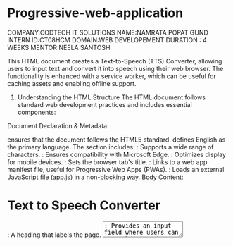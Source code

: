 # Progressive-web-application
COMPANY:CODTECH IT SOLUTIONS
NAME:NAMRATA POPAT GUND
INTERN ID:CT08HCM
DOMAIN:WEB DEVELOPEMENT
DURATION : 4 WEEKS
MENTOR:NEELA SANTOSH


This HTML document creates a Text-to-Speech (TTS) Converter, allowing users to input text and convert it into speech using their web browser. The functionality is enhanced with a service worker, which can be useful for caching assets and enabling offline support.

1. Understanding the HTML Structure
The HTML document follows standard web development practices and includes essential components:

Document Declaration & Metadata:

<!DOCTYPE html> ensures that the document follows the HTML5 standard.
<html lang="en"> defines English as the primary language.
The <head> section includes:
<meta charset="UTF-8">: Supports a wide range of characters.
<meta http-equiv="X-UA-Compatible" content="IE=edge">: Ensures compatibility with Microsoft Edge.
<meta name="viewport" content="width=device-width, initial-scale=1.0">: Optimizes display for mobile devices.
<title>Text to Speech Converter</title>: Sets the browser tab's title.
<link rel="manifest" href="manifest.json">: Links to a web app manifest file, useful for Progressive Web Apps (PWAs).
<script defer src="app.js"></script>: Loads an external JavaScript file (app.js) in a non-blocking way.
Body Content:

<h1>Text to Speech Converter</h1>: A heading that labels the page.
<textarea>: Provides an input field where users can type the text they want to convert to speech.
<button>: A button (id="convert-btn") to trigger the speech conversion.
2. JavaScript for Text-to-Speech Functionality
The script app.js (not shown here) is expected to contain the logic for converting text into speech using the Web Speech API.

The standard process for implementing text-to-speech is:

Capture Input Text: JavaScript retrieves the value from the <textarea> field.
Use Web Speech API: The speechSynthesis interface of the Web Speech API is used to generate speech.
Play the Speech Output: The selected voice reads the text aloud.
